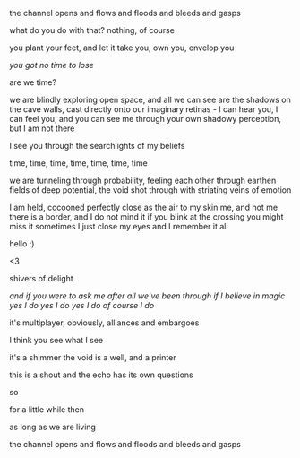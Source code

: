 the channel opens and flows and floods and bleeds and gasps

what do you do with that? nothing, of course

you plant your feet, and let it take you, own you, envelop you

*you got no time to lose*

are we time?

we are blindly exploring open space, and all we can see are the shadows on the cave walls, cast directly onto our imaginary retinas - I can hear you, I can feel you, and you can see me through your own shadowy perception, but I am not there

I see you through the searchlights of my beliefs

time, time, time, time, time, time, time

we are tunneling through probability, feeling each other through earthen fields of deep potential, the void shot through with striating veins of emotion

I am held, cocooned perfectly
close as the air to my skin
me, and not me
there is a border, and I do not mind it
if you blink at the crossing you might miss it
sometimes I just close my eyes and I remember it all

hello :)

<3

shivers of delight

*and if you were to ask me*
*after all we've been through*
*if I believe in magic*
*yes I do*
*yes I do*
*yes I do*
*of course I do*

it's multiplayer, obviously,
alliances and embargoes

I think you see what I see

it's a shimmer
the void is a well, and a printer

this is a shout and the echo has its own questions

so

for a little while then

as long as we are living

the channel opens and flows and floods and bleeds and gasps

